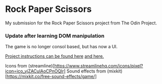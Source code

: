 # Rock Paper Scissors

My submission for the Rock Paper Scissors project from The Odin Project.

### Update after learning DOM manipulation

The game is no longer consol based, but has now a UI.

[Project instructions can be found here](https://www.theodinproject.com/lessons/foundations-rock-paper-scissors) [ and here.](https://www.theodinproject.com/lessons/foundations-revisiting-rock-paper-scissors)

Icons from (streamline)[https://www.streamlinehq.com/icons/pixel?icon=ico_vjZACulAoCPnOQIr]
Sound effects from (mixkit)[https://mixkit.co/free-sound-effects/game/]

